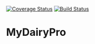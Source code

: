 [![Coverage Status](https://coveralls.io/repos/github/kakaemma/MyDairyPro/badge.svg?branch=challenge2)](https://coveralls.io/github/kakaemma/MyDairyPro?branch=challenge2)
[![Build Status](https://travis-ci.org/kakaemma/MyDairyPro.svg?branch=challenge2)](https://travis-ci.org/kakaemma/MyDairyPro)
# MyDairyPro